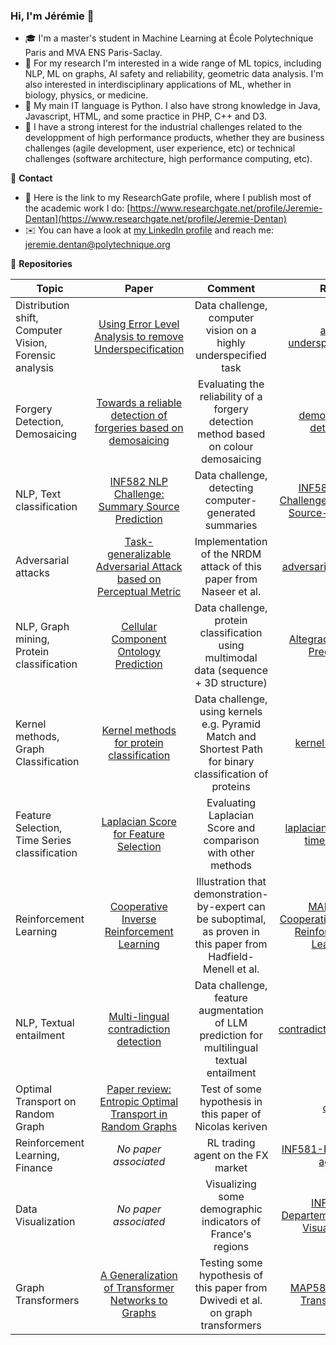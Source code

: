 ### Hi, I'm Jérémie 👋

- 🎓 I'm a master's student in Machine Learning at École Polytechnique Paris and MVA ENS Paris-Saclay.
- 🔭 For my research I'm interested in a wide range of ML topics, including NLP, ML on graphs, AI safety and reliability, geometric data analysis. I'm also interested in interdisciplinary applications of ML, whether in biology, physics, or medicine.
- 🐍 My main IT language is Python. I also have strong knowledge in Java, Javascript, HTML, and some practice in PHP, C++ and D3.
- 🚀 I have a strong interest for the industrial challenges related to the developpment of high performance products, whether they are business challenges (agile development, user experience, etc) or technical challenges (software architecture, high performance computing, etc).

💬 **Contact**

- 📖 Here is the link to my ResearchGate profile, where I publish most of the academic work I do: [https://www.researchgate.net/profile/Jeremie-Dentan](https://www.researchgate.net/profile/Jeremie-Dentan)
- ✉️ You can have a look at [my LinkedIn profile](https://www.linkedin.com/in/jeremiedentan/) and reach me: [jeremie.dentan@polytechnique.org](mailto:jeremie.dentan@polytechnique.org)

🌱 **Repositories**

|Topic|Paper|Comment|Repo|
|---|:---:|:---:|:---:|
Distribution shift, Computer Vision, Forensic analysis|[Using Error Level Analysis to remove Underspecification](http://dx.doi.org/10.13140/RG.2.2.25127.21925)|Data challenge, computer vision on a highly underspecified task|[age-underspecification](https://github.com/DentanJeremie/age-underspecification)
Forgery Detection, Demosaicing|[Towards a reliable detection of forgeries based on demosaicing](http://dx.doi.org/10.13140/RG.2.2.17584.02568)|Evaluating the reliability of a forgery detection method based on colour demosaicing|[demosaicing-detection](https://github.com/DentanJeremie/demosaicing-detection)
NLP, Text classification|[INF582 NLP Challenge: Summary Source Prediction](http://dx.doi.org/10.13140/RG.2.2.20076.85125)|Data challenge, detecting computer-generated summaries|[INF582-NLP-Challenge-Summary-Source-Prediction](https://github.com/DentanJeremie/INF582-NLP-Challenge-Summary-Source-Prediction)
Adversarial attacks|[Task-generalizable Adversarial Attack based on Perceptual Metric](https://arxiv.org/abs/1811.09020)|Implementation of the NRDM attack of this paper from Naseer et al.|[adversarialTransferts](https://github.com/DentanJeremie/adversarialTransferts)
NLP, Graph mining, Protein classification|[Cellular Component Ontology Prediction](http://dx.doi.org/10.13140/RG.2.2.11688.24321)|Data challenge, protein classification using multimodal data (sequence + 3D structure)|[Altegrad-Protein-Prediction](https://github.com/DentanJeremie/Altegrad-Protein-Prediction)
Kernel methods, Graph Classification|[Kernel methods for protein classification](https://www.researchgate.net/publication/369913644_Kernel_methods_for_protein_classification)|Data challenge, using kernels e.g. Pyramid Match and Shortest Path for binary classification of proteins|[kernel-proteins](https://github.com/DentanJeremie/kernel-proteins)
Feature Selection, Time Series classification|[Laplacian Score for Feature Selection](https://proceedings.neurips.cc/paper_files/paper/2005/file/b5b03f06271f8917685d14cea7c6c50a-Paper.pdf)|Evaluating Laplacian Score and comparison with other methods|[laplacian-score-4-time-series](https://github.com/decarpentierg/laplacian-score-4-time-series)
Reinforcement Learning|[Cooperative Inverse Reinforcement Learning](https://arxiv.org/abs/1606.03137)|Illustration that demonstration-by-expert can be suboptimal, as proven in this paper from Hadfield-Menell et al.|[MAP578-Cooperative-Inverse-Reinforcement-Learning](https://github.com/DentanJeremie/MAP578-Cooperative-Inverse-Reinforcement-Learning)
NLP, Textual entailment|[Multi-lingual contradiction detection](http://dx.doi.org/10.13140/RG.2.2.15043.68649)|Data challenge, feature augmentation of LLM prediction for multilingual textual entailment|[contradictionDetection](https://github.com/DentanJeremie/contradictionDetection)
Optimal Transport on Random Graph|[Paper review: Entropic Optimal Transport in Random Graphs](http://dx.doi.org/10.13140/RG.2.2.21754.57285)|Test of some hypothesis in this paper of Nicolas keriven|[otrg](https://github.com/DentanJeremie/otrg)
Reinforcement Learning, Finance|*No paper associated*|RL trading agent on the FX market|[INF581-RL-Trading-agent](https://github.com/DentanJeremie/INF581-RL-Trading-agent)
Data Visualization|*No paper associated*|Visualizing some demographic indicators of France's regions|[INF552-Departements-Data-Visualization](https://github.com/DentanJeremie/INF552-Departements-Data-Visualization)
Graph Transformers|[A Generalization of Transformer Networks to Graphs](https://arxiv.org/abs/2012.09699)|Testing some hypothesis of this paper from Dwivedi et al. on graph transformers|[MAP583-Graph-Transformers](https://github.com/DentanJeremie/MAP583-Graph-Transformers)
